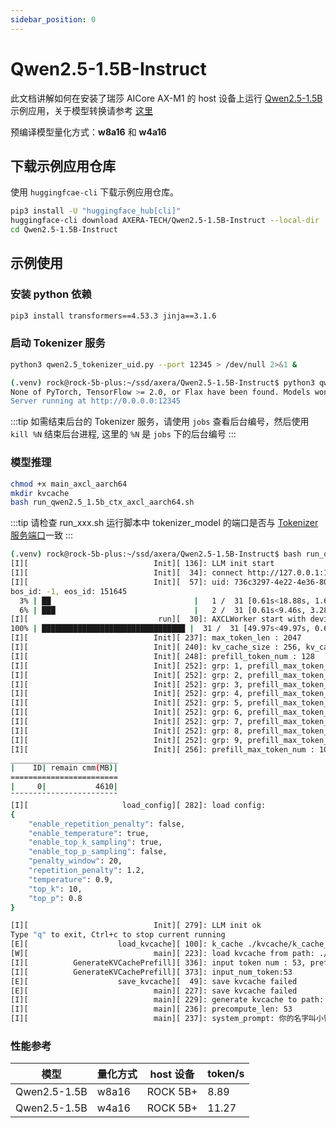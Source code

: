 ```yaml
---
sidebar_position: 0
---
```


# Qwen2.5-1.5B-Instruct

此文档讲解如何在安装了瑞莎 AICore AX-M1 的 host 设备上运行 [Qwen2.5-1.5B](https://huggingface.co/Qwen/Qwen2.5-1.5B-Instruct-GPTQ-Int8) 示例应用，关于模型转换请参考 [这里](https://huggingface.co/AXERA-TECH/Qwen2.5-1.5B-Instruct#convert-script)

预编译模型量化方式：**w8a16** 和 **w4a16**

## 下载示例应用仓库

使用 `huggingfcae-cli` 下载示例应用仓库。

<NewCodeBlock tip="Host" type="Device">

```bash
pip3 install -U "huggingface_hub[cli]"
huggingface-cli download AXERA-TECH/Qwen2.5-1.5B-Instruct --local-dir ./Qwen2.5-1.5B-Instruct
cd Qwen2.5-1.5B-Instruct
```

</NewCodeBlock>

## 示例使用

### 安装 python 依赖

<NewCodeBlock tip="Host" type="Device">

```bash
pip3 install transformers==4.53.3 jinja==3.1.6
```

</NewCodeBlock>

### 启动 Tokenizer 服务

<NewCodeBlock tip="Host" type="Device">

```bash
python3 qwen2.5_tokenizer_uid.py --port 12345 > /dev/null 2>&1 &
```

</NewCodeBlock>

```bash
(.venv) rock@rock-5b-plus:~/ssd/axera/Qwen2.5-1.5B-Instruct$ python3 qwen2.5_tokenizer_uid.py
None of PyTorch, TensorFlow >= 2.0, or Flax have been found. Models won't be available and only tokenizers, configuration and file/data utilities can be used.
Server running at http://0.0.0.0:12345
```

:::tip
如需结束后台的 Tokenizer 服务，请使用 `jobs` 查看后台编号，然后使用 `kill %N` 结束后台进程, 这里的 `%N` 是 `jobs` 下的后台编号
:::

### 模型推理

<NewCodeBlock tip="Host" type="Device">

```bash
chmod +x main_axcl_aarch64
mkdir kvcache
bash run_qwen2.5_1.5b_ctx_axcl_aarch64.sh
```

</NewCodeBlock>

:::tip
请检查 run_xxx.sh 运行脚本中 tokenizer_model 的端口是否与 [Tokenizer 服务端口](#启动-tokenizer-服务)一致
:::

```bash
(.venv) rock@rock-5b-plus:~/ssd/axera/Qwen2.5-1.5B-Instruct$ bash run_qwen2.5_1.5b_ctx_axcl_aarch64.sh
[I][                            Init][ 136]: LLM init start
[I][                            Init][  34]: connect http://127.0.0.1:12345 ok
[I][                            Init][  57]: uid: 736c3297-4e22-4e36-8022-4fcddfbafe89
bos_id: -1, eos_id: 151645
  3% | ██                                |   1 /  31 [0.61s<18.88s, 1.64 count/s] tokenizer init ok[I][                            Init][  45]: LLaMaEmbedSelector use mmap
  6% | ███                               |   2 /  31 [0.61s<9.46s, 3.28 count/s] embed_selector init ok
[I][                             run][  30]: AXCLWorker start with devid 0
100% | ████████████████████████████████ |  31 /  31 [49.97s<49.97s, 0.62 count/s] init post axmodel ok,remain_cmm(4610 MB)4853 MB)
[I][                            Init][ 237]: max_token_len : 2047
[I][                            Init][ 240]: kv_cache_size : 256, kv_cache_num: 2047
[I][                            Init][ 248]: prefill_token_num : 128
[I][                            Init][ 252]: grp: 1, prefill_max_token_num : 1
[I][                            Init][ 252]: grp: 2, prefill_max_token_num : 128
[I][                            Init][ 252]: grp: 3, prefill_max_token_num : 256
[I][                            Init][ 252]: grp: 4, prefill_max_token_num : 384
[I][                            Init][ 252]: grp: 5, prefill_max_token_num : 512
[I][                            Init][ 252]: grp: 6, prefill_max_token_num : 640
[I][                            Init][ 252]: grp: 7, prefill_max_token_num : 768
[I][                            Init][ 252]: grp: 8, prefill_max_token_num : 896
[I][                            Init][ 252]: grp: 9, prefill_max_token_num : 1024
[I][                            Init][ 256]: prefill_max_token_num : 1024
________________________
|    ID| remain cmm(MB)|
========================
|     0|           4610|
¯¯¯¯¯¯¯¯¯¯¯¯¯¯¯¯¯¯¯¯¯¯¯¯
[I][                     load_config][ 282]: load config:
{
    "enable_repetition_penalty": false,
    "enable_temperature": true,
    "enable_top_k_sampling": true,
    "enable_top_p_sampling": false,
    "penalty_window": 20,
    "repetition_penalty": 1.2,
    "temperature": 0.9,
    "top_k": 10,
    "top_p": 0.8
}

[I][                            Init][ 279]: LLM init ok
Type "q" to exit, Ctrl+c to stop current running
[E][                    load_kvcache][ 100]: k_cache ./kvcache/k_cache_0.bin or v_cache ./kvcache/v_cache_0.bin not exist
[W][                            main][ 223]: load kvcache from path: ./kvcache failed,generate kvcache
[I][          GenerateKVCachePrefill][ 336]: input token num : 53, prefill_split_num : 1 prefill_grpid : 2
[I][          GenerateKVCachePrefill][ 373]: input_num_token:53
[E][                    save_kvcache][  49]: save kvcache failed
[E][                            main][ 227]: save kvcache failed
[I][                            main][ 229]: generate kvcache to path: ./kvcache
[I][                            main][ 236]: precompute_len: 53
[I][                            main][ 237]: system_prompt: 你的名字叫小智（allen）,你是一个人畜无害的AI助手。深圳市今天（4月1日）阴天，愚人节，气温在14°C至19°C之间，微风。
```

### 性能参考

| 模型         | 量化方式 | host 设备 | token/s |
| ------------ | -------- | --------- | ------- |
| Qwen2.5-1.5B | w8a16    | ROCK 5B+  | 8.89    |
| Qwen2.5-1.5B | w4a16    | ROCK 5B+  | 11.27   |
